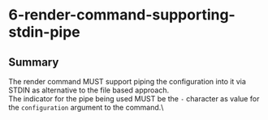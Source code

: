 # 6-render-command-supporting-stdin-pipe

## Summary

The render command MUST support piping the configuration into it via STDIN as alternative to the file based approach.\
The indicator for the pipe being used MUST be the `-` character as value for the `configuration` argument to the command.\
